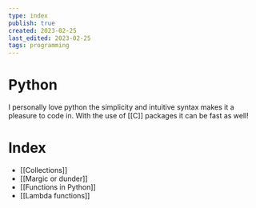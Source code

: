 ```yaml
---
type: index
publish: true
created: 2023-02-25
last_edited: 2023-02-25
tags: programming
---
```

# Python
I personally love python the simplicity and intuitive syntax makes it a pleasure to code in. With the use of [[C]] packages it can be fast as well!

# Index
- [[Collections]]
- [[Margic or dunder]]
- [[Functions in Python]]
- [[Lambda functions]]